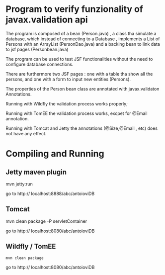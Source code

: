 # Program to verify funzionality of javax.validation api

The program is composed of a bean (Person.java) , a class tha simulate a database,
which instead of connecting to a Database , implements a List of Persons with an
ArrayList (PersonDao.java) and a backing bean to link data to jsf pages (Personbean.java)

The  program can be used to test JSF functionalities without the need to
configure database connections.

There are furthermore two JSF pages : one with a table tha show all the persons,
and one with a form to input new entities (Persons).

The properties of the  Person bean class are annotated with javax.validaton Annotations.

Running with Wildfly  the validation process works properly;

Running with TomEE the validation process works,  excpet for @Email annotation.

Running with Tomcat and Jetty the annotations (@Size,@Email , etc) does not have any effect.

# Compiling and Running

## Jetty maven plugin

  mvn jetty:run

go to http:// localhost:8888/abc/antoioviDB

## Tomcat

  mvn clean package -P servletContainer

go to http:// localhost:8080/abc/antoioviDB

## Wildfly / TomEE

    mvn clean package

go to http:// localhost:8080/abc/antoioviDB
